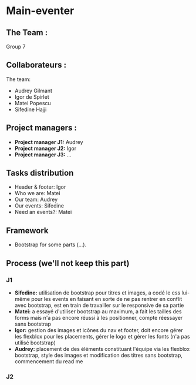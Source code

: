 
# **Main-eventer**
## The Team : 
Group 7 
## Collaborateurs : 
The team:
* Audrey Gilmant
* Igor de Spirlet
* Matei Popescu
* Sifedine Hajji

## Project managers :
* **Project manager J1:** Audrey
* **Project manager J2:** Igor
* **Project manager J3:** ...

## Tasks distribution
* Header & footer: Igor
* Who we are: Matei
* Our team: Audrey
* Our events: Sifedine
* Need an events?: Matei

## Framework
* Bootstrap for some parts (...).

## Process (we'll not keep this part)
### J1

* **Sifedine:** utilisation de bootstrap pour titres et images, a codé le css lui-même pour les events en faisant en sorte de ne pas rentrer en conflit avec bootstrap, est en train de travailler sur le responsive de sa partie
* **Matei:** a essayé d'utiliser bootstrap au maximum, a fait les tailles des forms mais n'a pas encore réussi à les positionner, compte réessayer sans bootstrap
* **Igor:** gestion des images et icônes du nav et footer, doit encore gérer les flexblox pour les placements, gérer le logo et gérer les fonts (n'a pas utilisé bootstrap)
* **Audrey:** placement de des éléments constituant l'équipe via les flexblox bootstrap, style des images et modification des titres sans bootstrap, commencement du read me

### J2